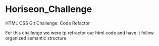 # Horiseon_Challenge
HTML CSS Git Challenge: Code Refactor

For this challenge we were tp refractor our html code and have it follow organized semantic structure. 

